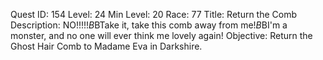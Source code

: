 Quest ID: 154
Level: 24
Min Level: 20
Race: 77
Title: Return the Comb
Description: NO!!!!!$B$BTake it, take this comb away from me!$B$BI'm a monster, and no one will ever think me lovely again!
Objective: Return the Ghost Hair Comb to Madame Eva in Darkshire.

